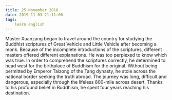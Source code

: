 ```yaml
---
title: 25 November 2018
date: 2019-11-03 21:11:00
tags:
    learn english
---
```


Master Xuanzang began to travel around the country for studying the Buddhist scriptures of Great Vehicle and Little Vehicle after becoming a monk. Because of the incomplete introductions of the scriptures, different masters offered different explanations. He was too perplexed to know which was true. In order to comprehend the scriptures correctly, he determined to head west for the birthplace of Buddhism for the original. Without being permitted by Emperor Taizong of the Tang dynasty, he stole across the national border seeking the truth abroad. The journey was long, difficult and dangerous, especially through the lifeless 800-mile across desert. Thanks to his profound belief in Buddhism, he spent four years reaching his destination.  
 